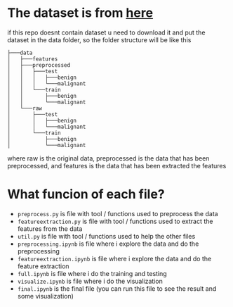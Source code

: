 # The dataset is from [here](https://www.kaggle.com/datasets/fanconic/skin-cancer-malignant-vs-benign)

if this repo doesnt contain dataset u need to download it and put the dataset in the data folder, so the folder structure will be like this

```
├───data
│   ├───features
│   ├───preprocessed
│   │   ├───test
│   │   │   ├───benign
│   │   │   └───malignant
│   │   └───train
│   │       ├───benign
│   │       └───malignant
│   └───raw
│       ├───test
│       │   ├───benign
│       │   └───malignant
│       └───train
│           ├───benign
│           └───malignant
```

where raw is the original data, preprocessed is the data that has been preprocessed, and features is the data that has been extracted the features

# What funcion of each file?

- `preprocess.py` is file with tool / functions used to preprocess the data
- `featureextraction.py` is file with tool / functions used to extract the features from the data
- `util.py` is file with tool / functions used to help the other files
- `preprocessing.ipynb` is file where i explore the data and do the preprocessing
- `featureextraction.ipynb` is file where i explore the data and do the feature extraction
- `full.ipynb` is file where i do the training and testing
- `visualize.ipynb` is file where i do the visualization
- `final.ipynb` is the final file (you can run this file to see the result and some visualization)
